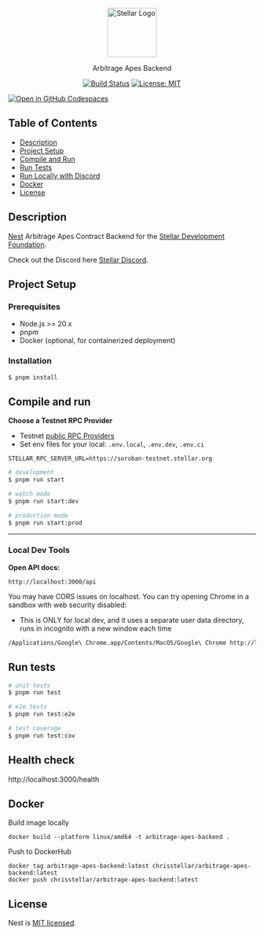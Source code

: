 <div style="text-align: center;" align="center">

<a href="https://stellar.org/" target="blank"><img src="https://cdn.discordapp.com/discovery-splashes/897514728459468821/392c5ba8562a90a76fd4a57f5e8058e6.jpg?size=2048" alt="Stellar Logo" title="Stellar Logo" width="100" /></a>
</div>

<div style="text-align: center;" align="center">
Arbitrage Apes Backend</div>

<div style="text-align: center;" align="center">

<a href="https://github.com/anataliocs/stellar-discord-bot/actions"><img alt="Build Status" src="https://github.com/anataliocs/stellar-discord-bot/workflows/CI/badge.svg"></a>
<a href="https://github.com/anataliocs/stellar-discord-bot/blob/main/LICENSE"><img alt="License: MIT" src="https://img.shields.io/badge/License-MIT-yellow.svg"></a>
</div>

[![Open in GitHub Codespaces](https://github.com/codespaces/badge.svg)](https://codespaces.new/anataliocs/stellar-discord-bot)

## Table of Contents

- [Description](#description)
- [Project Setup](#project-setup)
- [Compile and Run](#compile-and-run)
- [Run Tests](#run-tests)
- [Run Locally with Discord](#run-locally-with-discord)
- [Docker](#docker)
- [License](#license)

## Description

[Nest](https://github.com/nestjs/nest) Arbitrage Apes Contract Backend for
the [Stellar Development Foundation](https://stellar.org/).

Check out the Discord here [Stellar Discord](https://discord.com/invite/zVYdY3ktTn).

## Project Setup

### Prerequisites

- Node.js >= 20.x
- pnpm
- Docker (optional, for containerized deployment)

### Installation

```bash
$ pnpm install
```

## Compile and run

**Choose a Testnet RPC Provider**
- Testnet [public RPC Providers](https://developers.stellar.org/docs/data/apis/api-providers#publicly-accessible-apis)
- Set env files for your local: `.env.local`, `.env.dev`, `.env.ci`
```dotenv
STELLAR_RPC_SERVER_URL=https://soroban-testnet.stellar.org
```

```bash
# development
$ pnpm run start

# watch mode
$ pnpm run start:dev

# production mode
$ pnpm run start:prod
```

----

### Local Dev Tools

**Open API docs:** 
```http request
http://localhost:3000/api
```

You may have CORS issues on localhost.
You can try opening Chrome in a sandbox with web security disabled:
- This is ONLY for local dev, and it uses a separate user data directory, runs in incognito with a new window each time 

```bash
/Applications/Google\ Chrome.app/Contents/MacOS/Google\ Chrome http://localhost:63342/stellar-arbitrage-apes-future-yacht-club/index.html?_ijt=q9fn6vaje10r5bcfgmcmafoo6p&_ij_reload=RELOAD_ON_SAVE --args --disable-web-security --user-data-dir="~/.chrome.dev.session/" --incognito --new-window
```



## Run tests

```bash
# unit tests
$ pnpm run test

# e2e tests
$ pnpm run test:e2e

# test coverage
$ pnpm run test:cov
```

## Health check

http://localhost:3000/health


## Docker

Build image locally

```
docker build --platform linux/amd64 -t arbitrage-apes-backend .
```

Push to DockerHub

``` 
docker tag arbitrage-apes-backend:latest chrisstellar/arbitrage-apes-backend:latest
docker push chrisstellar/arbitrage-apes-backend:latest
```

## License

Nest is [MIT licensed](https://github.com/nestjs/nest/blob/master/LICENSE).
